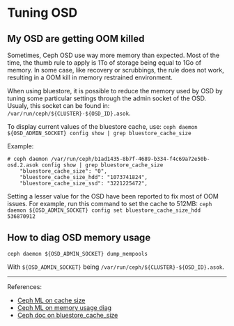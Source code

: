 Tuning OSD
==========

My OSD are getting OOM killed
-----------------------------

Sometimes, Ceph OSD use way more memory than expected. Most of the time, the
thumb rule to apply is 1To of storage being equal to 1Go of memory. In some
case, like recovery or scrubbings, the rule does not work, resulting in a OOM
kill in memory restrained environment.

When using bluestore, it is possible to reduce the memory used by OSD by tuning
some particular settings through the admin socket of the OSD. Usualy, this
socket can be found in: `/var/run/ceph/${CLUSTER}-${OSD_ID}.asok`.

To display current values of the bluestore cache, use:
`ceph daemon ${OSD_ADMIN_SOCKET} config show | grep bluestore_cache_size`

Example:

```
# ceph daemon /var/run/ceph/b1ad1435-8b7f-4689-b334-f4c69a72e50b-osd.2.asok config show | grep bluestore_cache_size
    "bluestore_cache_size": "0",
    "bluestore_cache_size_hdd": "1073741824",
    "bluestore_cache_size_ssd": "3221225472",
```

Setting a lesser value for the OSD have been reported to fix most of OOM
issues. For example, run this command to set the cache to 512MB:
`ceph daemon ${OSD_ADMIN_SOCKET} config set bluestore_cache_size_hdd 536870912`

How to diag OSD memory usage
----------------------------

`ceph daemon ${OSD_ADMIN_SOCKET} dump_mempools`

With `${OSD_ADMIN_SOCKET}` being `/var/run/ceph/${CLUSTER}-${OSD_ID}.asok`.

---

References:
* [Ceph ML on cache size](http://lists.ceph.com/pipermail/ceph-users-ceph.com/2017-September/020829.html)
* [Ceph ML on memory usage diag](http://lists.ceph.com/pipermail/ceph-users-ceph.com/2017-September/020988.html)
* [Ceph doc on bluestore_cache_size](http://docs.ceph.com/docs/master/rados/configuration/bluestore-config-ref/)
